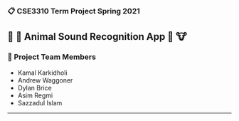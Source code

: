 ### :clipboard: CSE3310 Term Project Spring 2021

## :pig: :dog: Animal Sound Recognition App :horse: :cow: 

### :man: Project Team Members 
- Kamal Karkidholi
- Andrew Waggoner
- Dylan Brice
- Asim Regmi
- Sazzadul Islam

<hr>


